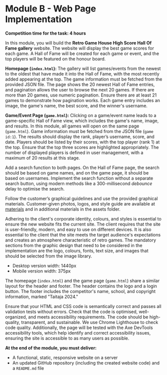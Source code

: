 # Module B - Web Page Implementation

**Competition time for the task: 4 hours**

In this module, you will build the **Retro Game House High Score Hall Of Fame gallery** website. The website will display the best game scores for each game. A Hall of Fame will be created for each game or event, and the top players will be featured on the honour board.

**Homepage (`index.html`):** The gallery will list games/events from the newest to the oldest that have made it into the Hall of Fame, with the most recently added appearing at the top. The game information must be fetched from the provided JSON file. The page shows the 20 newest Hall of Fame entries, and pagination allows the user to browse the next 20 games. If there are more than 20 games, use numeric pagination. Ensure there are at least 21 games to demonstrate how pagination works. Each game entry includes an image, the game's name, the best score, and the winner's username.

**Game/Event Page (`game.html`):** Clicking on a game/event name leads to a game-specific Hall of Fame view, which includes the game's name, image, and results. In this module, all games will open on the same page (`game.html`). Game information must be fetched from the JSON file (`game id:1`). The results should display the rank, player’s username, score, and date. Players should be listed by their scores, with the top player (rank 1) at the top. Ensure that the top three scores are highlighted appropriately. The number of displayed players is defined in user management, with a maximum of 20 results at this stage.

Add a search function to both pages. On the Hall of Fame page, the search should be based on game names, and on the game page, it should be based on usernames. Implement the search function without a separate search button, using modern methods like a 300-millisecond _debounce_ delay to optimise the search.

Follow the customer’s graphical guidelines and use the provided graphical materials. Customer-given photos, logos, and style guide are available at [materials](https://sollertis.datainsafe.fi/mycloud/index.php/s/xtMkjwhXCrGrC0D) and in additional materials in the assets folder.

Adhering to the client's corporate identity, colours, and styles is essential to ensure the new website fits the current site. The client requires that the site is user-friendly, modern, and easy to use on different devices. It is also essential to the client that the site meets the target audience's expectations and creates an atmosphere characteristic of retro games. The mandatory sections from the graphic design that need to be considered in the implementation are the logo, colours, fonts, text size, and images that should be selected from the image library.

- Desktop version width: 1440px
- Mobile version width: 375px

The homepage (`index.html`) and the game page (`game.html`) share a similar layout for the header and footer. The header contains the logo and a login button. The footer includes the competitor's name, school, and copyright information, marked "Taitaja 2024."

Ensure that your HTML and CSS code is semantically correct and passes all validation tests without errors. Check that the code is optimised, well-organized, and meets accessibility requirements. The code should be high-quality, transparent, and sustainable. We use Chrome Lighthouse to check code quality. Additionally, the page will be tested with the Axe DevTools accessibility tools, which help identify and correct accessibility issues, ensuring the site is accessible to as many users as possible.

**At the end of the module, you must deliver:**

- A functional, static, responsive website on a server
- An updated GitHub repository (including the created website code) and a `README.md` file
